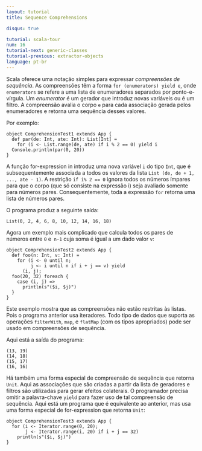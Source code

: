 ```yaml
---
layout: tutorial
title: Sequence Comprehensions

disqus: true

tutorial: scala-tour
num: 16
tutorial-next: generic-classes
tutorial-previous: extractor-objects
language: pt-br
---
```


Scala oferece uma notação simples para expressar *compreensões de sequência*. As compreensões têm a forma `for (enumerators) yield e`, onde` enumerators` se refere a uma lista de enumeradores separados por ponto-e-vírgula. Um *enumerator* é um gerador que introduz novas variáveis ou é um filtro. A compreensão avalia o corpo `e` para cada associação gerada pelos enumeradores e retorna uma sequência desses valores.

Por exemplo:
 
```tut
object ComprehensionTest1 extends App {
  def par(de: Int, ate: Int): List[Int] =
    for (i <- List.range(de, ate) if i % 2 == 0) yield i
  Console.println(par(0, 20))
}
```
 
A função for-expression in introduz uma nova variável `i` do tipo `Int`, que é subsequentemente associada a todos os valores da lista `List (de, de + 1, ..., ate - 1)`. A restrição `if i% 2 == 0` ignora todos os números ímpares para que o corpo (que só consiste na expressão i) seja avaliado somente para números pares. Consequentemente, toda a expressão `for` retorna uma lista de números pares.

O programa produz a seguinte saída:

```
List(0, 2, 4, 6, 8, 10, 12, 14, 16, 18)
```

Agora um exemplo mais complicado que calcula todos os pares de números entre `0` e` n-1` cuja soma é igual a um dado valor `v`:

```tut
object ComprehensionTest2 extends App {
  def foo(n: Int, v: Int) =
    for (i <- 0 until n;
         j <- i until n if i + j == v) yield
      (i, j);
  foo(20, 32) foreach {
    case (i, j) =>
      println(s"($i, $j)")
  }
}
```
 
Este exemplo mostra que as compreensões não estão restritas às listas. Pois o programa anterior usa iteradores. Todo tipo de dados que suporta as operações `filterWith`, `map`, e `flatMap` (com os tipos apropriados) pode ser usado em compreensões de sequência.

Aqui está a saída do programa:

```
(13, 19)
(14, 18)
(15, 17)
(16, 16)
```

Há também uma forma especial de compreensão de sequência que retorna `Unit`. Aqui as associações que são criadas a partir da lista de geradores e filtros são utilizadas para gerar efeitos colaterais. O programador precisa omitir a palavra-chave `yield` para fazer uso de tal compreensão de sequência.
Aqui está um programa que é equivalente ao anterior, mas usa uma forma especial de for-expression que retorna `Unit`:
 
```
object ComprehensionTest3 extends App {
  for (i <- Iterator.range(0, 20);
       j <- Iterator.range(i, 20) if i + j == 32)
    println(s"($i, $j)")
}
```
